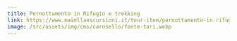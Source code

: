 ```yaml
---
title: Pernottamento in Rifugio e trekking
link: https://www.maiellaescursioni.it/tour-item/pernottamento-in-rifugio-e-trekking
image: /src/assets/img/cms/carosello/fonte-tari.webp
---
```

